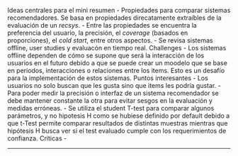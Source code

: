 Ideas centrales para el mini resumen
    - Propiedades para comparar sistemas recomendadores. Se basa en propiedades direcatamente extraíbles de la evaluación de un *recsys*.
    - Entre las propiedades se encuentra la preferencia del usuario, la precisión, el *coverage* (basados en proporciones), el *cold start*, entre otros aspectos.
    - Se revisa sistemas offline, user studies y evaluacón en tiempo real.
Challenges
    - Los sistemas offline dependen de cómo se supone que será la interacción de los usuarios en el futuro debido a que se puede crear un moodelo que se base en periodos, interacciones o relaciones entre los items. Esto es un desafío para la implementación de estos sistemas.
Puntos interesantes
    - Los usuarios no solo buscan que les gusta sino que items les podría gustar.
    - Para poder medir la precisión o interfaz de un sistema recomendador se debe mantener constante la otra para evitar sesgos en la evaluación y medidas erróneas.
    - Se utiliza el student T-test para comparar algunos parámetros, y no hipotesis H como se hubiese definido por default debido a que t-Test permite comparar resultados de distintas muestras mientras que hipótesis H busca ver si el test evaluado cumple con los requerimientos de confianza.
Críticas
    -

---
